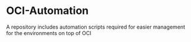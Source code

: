 # OCI-Automation
A repository includes automation scripts required for easier management for the environments on top of OCI
